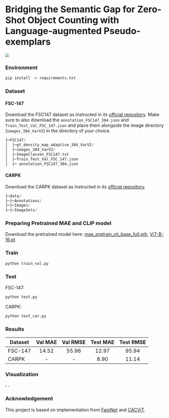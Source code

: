 # Bridging the Semantic Gap for Zero-Shot Object Counting with Language-augmented Pseudo-exemplars

<img src="/home/lcc/Downloads/overview.jpg" style="zoom: 75%;" />

### Environment

```python
pip install -r requirements.txt
```

### Dataset

#### FSC-147

Download the FSC147 dataset as instructed in its [official repository](https://github.com/cvlab-stonybrook/LearningToCountEverything). Make sure to also download the `annotation_FSC147_384.json` and `Train_Test_Val_FSC_147.json` and place them alongside the image directory (`images_384_VarV2`) in the directory of your choice.

```python
├─FSC147/    
│  ├─gt_density_map_adaptive_384_VarV2/
│  ├─images_384_VarV2/
│  ├─ImageClasses_FSC147.txt
│  ├─Train_Test_Val_FSC_147.json
│  ├─ annotation_FSC147_384.json
```

#### CARPK

Download the CARPK dataset as instructed in its [official repository](https://lafi.github.io/LPN/). 

```python
├─data/
├─├─Annotations/
├─├─Images/
├─├─ImageSets/
```

### Preparing Pretrained MAE and CLIP model

Download the pretrained model here: [mae_pretrain_vit_base_full.pth](https://github.com/facebookresearch/mae), [ViT-B-16.pt](https://openaipublic.azureedge.net/clip/models/5806e77cd80f8b59890b7e101eabd078d9fb84e6937f9e85e4ecb61988df416f/ViT-B-16.pt)

### Train

```python
python train_val.py
```

### Test

FSC-147:

```python
python test.py
```

CARPK:

```python
python test_car.py
```

### Results

| Dataset | Val MAE | Val RMSE | Test MAE | Test RMSE |
| ------- | :-----: | :------: | :------: | :-------: |
| FSC-147 |  14.52  |  55.96   |  12.97   |   95.94   |
| CARPK   |    -    |    -     |   8.90   |   11.14   |

### Visualization

<img src="/home/lcc/Downloads/vis1.jpg" style="zoom: 33%;" />

<img src="/home/lcc/Downloads/vis2.jpg" style="zoom: 26%;" />

### Acknowledgement

This project is based on implementation from [FamNet](https://github.com/cvlab-stonybrook/LearningToCountEverything) and [CACViT](https://github.com/Xu3XiWang/CACViT-AAAI24).